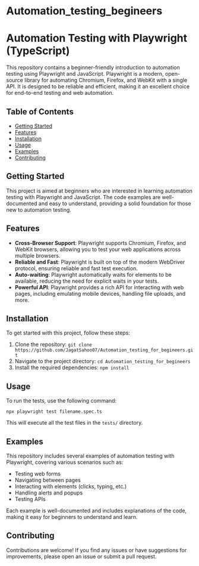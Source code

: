# Automation_testing_begineers

# Automation Testing with Playwright (TypeScript)

This repository contains a beginner-friendly introduction to automation testing using Playwright and JavaScript. Playwright is a modern, open-source library for automating Chromium, Firefox, and WebKit with a single API. It is designed to be reliable and efficient, making it an excellent choice for end-to-end testing and web automation.

## Table of Contents

- [Getting Started](#getting-started)
- [Features](#features)
- [Installation](#installation)
- [Usage](#usage)
- [Examples](#examples)
- [Contributing](#contributing)

## Getting Started

This project is aimed at beginners who are interested in learning automation testing with Playwright and JavaScript. The code examples are well-documented and easy to understand, providing a solid foundation for those new to automation testing.

## Features

- **Cross-Browser Support**: Playwright supports Chromium, Firefox, and WebKit browsers, allowing you to test your web applications across multiple browsers.
- **Reliable and Fast**: Playwright is built on top of the modern WebDriver protocol, ensuring reliable and fast test execution.
- **Auto-waiting**: Playwright automatically waits for elements to be available, reducing the need for explicit waits in your tests.
- **Powerful API**: Playwright provides a rich API for interacting with web pages, including emulating mobile devices, handling file uploads, and more.

## Installation

To get started with this project, follow these steps:

1. Clone the repository: ``` git clone https://github.com/JagatSahoo07/Automation_testing_for_begineers.git ```
2. Navigate to the project directory: ``` cd Automation_testing_for_begineers ```
3. Install the required dependencies: ``` npm install ```

## Usage

To run the tests, use the following command:

```
npx playwright test filename.spec.ts
```

This will execute all the test files in the `tests/` directory.

## Examples

This repository includes several examples of automation testing with Playwright, covering various scenarios such as:

- Testing web forms
- Navigating between pages
- Interacting with elements (clicks, typing, etc.)
- Handling alerts and popups
- Testing APIs

Each example is well-documented and includes explanations of the code, making it easy for beginners to understand and learn.

## Contributing

Contributions are welcome! If you find any issues or have suggestions for improvements, please open an issue or submit a pull request.
